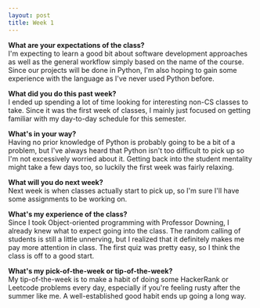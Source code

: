 ```yaml
---
layout: post
title: Week 1
---
```




**What are your expectations of the class?**  
I'm expecting to learn a good bit about software development approaches as well as the general workflow simply based on the name of the course. Since our projects will be done in Python, I'm also hoping to gain some experience with the language as I've never used Python before.  

**What did you do this past week?**  
I ended up spending a lot of time looking for interesting non-CS classes to take. Since it was the first week of classes, I mainly just focused on getting familiar with my day-to-day schedule for this semester.     

**What's in your way?**  
Having no prior knowledge of Python is probably going to be a bit of a problem, but I've always heard that Python isn't too difficult to pick up so I'm not excessively worried about it. Getting back into the student mentality might take a few days too, so luckily the first week was fairly relaxing. 

**What will you do next week?**  
Next week is when classes actually start to pick up, so I'm sure I'll have some assignments to be working on.

**What's my experience of the class?**  
Since I took Object-oriented programming with Professor Downing, I already knew what to expect going into the class. The random calling of students is still a little unnerving, but I realized that it definitely makes me pay more attention in class. The first quiz was pretty easy, so I think the class is off to a good start.  

**What's my pick-of-the-week or tip-of-the-week?**  
My tip-of-the-week is to make a habit of doing some HackerRank or Leetcode problems every day, especially if you're feeling rusty after the summer like me. A well-established good habit ends up going a long way. 
